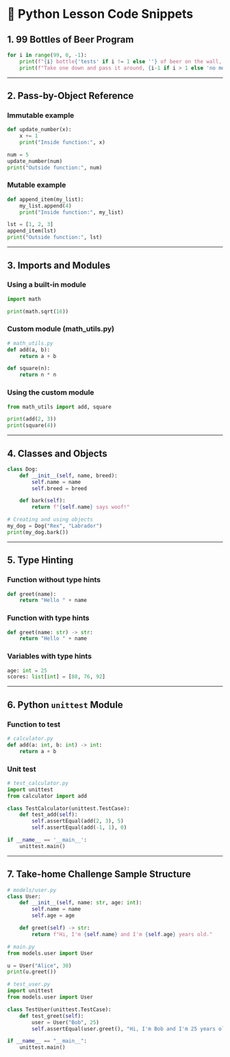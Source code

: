 # 🧪 Python Lesson Code Snippets

## 1. 99 Bottles of Beer Program

```python
for i in range(99, 0, -1):
    print(f"{i} bottle{'tests' if i != 1 else ''} of beer on the wall, {i} bottle{'tests' if i != 1 else ''} of beer.")
    print(f"Take one down and pass it around, {i-1 if i > 1 else 'no more'} bottle{'tests' if i-1 != 1 else ''} of beer on the wall.\n")
```

---

## 2. Pass-by-Object Reference

### Immutable example
```python
def update_number(x):
    x += 1
    print("Inside function:", x)

num = 5
update_number(num)
print("Outside function:", num)
```

### Mutable example
```python
def append_item(my_list):
    my_list.append(4)
    print("Inside function:", my_list)

lst = [1, 2, 3]
append_item(lst)
print("Outside function:", lst)
```

---

## 3. Imports and Modules

### Using a built-in module
```python
import math

print(math.sqrt(16))
```

### Custom module (math_utils.py)
```python
# math_utils.py
def add(a, b):
    return a + b

def square(n):
    return n * n
```

### Using the custom module
```python
from math_utils import add, square

print(add(2, 3))
print(square(4))
```

---

## 4. Classes and Objects

```python
class Dog:
    def __init__(self, name, breed):
        self.name = name
        self.breed = breed

    def bark(self):
        return f"{self.name} says woof!"

# Creating and using objects
my_dog = Dog("Rex", "Labrador")
print(my_dog.bark())
```

---

## 5. Type Hinting

### Function without type hints
```python
def greet(name):
    return "Hello " + name
```

### Function with type hints
```python
def greet(name: str) -> str:
    return "Hello " + name
```

### Variables with type hints
```python
age: int = 25
scores: list[int] = [88, 76, 92]
```

---

## 6. Python `unittest` Module

### Function to test
```python
# calculator.py
def add(a: int, b: int) -> int:
    return a + b
```

### Unit test
```python
# test_calculator.py
import unittest
from calculator import add

class TestCalculator(unittest.TestCase):
    def test_add(self):
        self.assertEqual(add(2, 3), 5)
        self.assertEqual(add(-1, 1), 0)

if __name__ == '__main__':
    unittest.main()
```

---

## 7. Take-home Challenge Sample Structure

```python
# models/user.py
class User:
    def __init__(self, name: str, age: int):
        self.name = name
        self.age = age

    def greet(self) -> str:
        return f"Hi, I'm {self.name} and I'm {self.age} years old."
```

```python
# main.py
from models.user import User

u = User("Alice", 30)
print(u.greet())
```

```python
# test_user.py
import unittest
from models.user import User

class TestUser(unittest.TestCase):
    def test_greet(self):
        user = User("Bob", 25)
        self.assertEqual(user.greet(), "Hi, I'm Bob and I'm 25 years old.")

if __name__ == "__main__":
    unittest.main()
```
